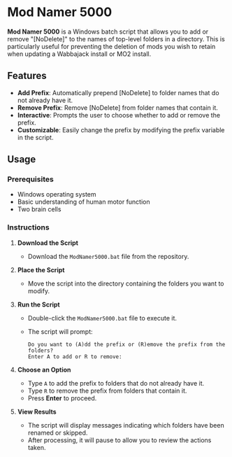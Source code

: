 # Mod Namer 5000

**Mod Namer 5000** is a Windows batch script that allows you to add or remove "[NoDelete]" to the names of top-level folders in a directory. This is particularly useful for preventing the deletion of mods you wish to retain when updating a Wabbajack install or MO2 install.

## Features

- **Add Prefix**: Automatically prepend [NoDelete] to folder names that do not already have it.
- **Remove Prefix**: Remove [NoDelete] from folder names that contain it.
- **Interactive**: Prompts the user to choose whether to add or remove the prefix.
- **Customizable**: Easily change the prefix by modifying the prefix variable in the script.

## Usage

### Prerequisites

- Windows operating system
- Basic understanding of human motor function
- Two brain cells

### Instructions

1. **Download the Script**

   - Download the `ModNamer5000.bat` file from the repository.

2. **Place the Script**

   - Move the script into the directory containing the folders you want to modify.

3. **Run the Script**

   - Double-click the `ModNamer5000.bat` file to execute it.
   - The script will prompt:

     ```
     Do you want to (A)dd the prefix or (R)emove the prefix from the folders?
     Enter A to add or R to remove:
     ```

4. **Choose an Option**

   - Type `A` to add the prefix to folders that do not already have it.
   - Type `R` to remove the prefix from folders that contain it.
   - Press **Enter** to proceed.

5. **View Results**

   - The script will display messages indicating which folders have been renamed or skipped.
   - After processing, it will pause to allow you to review the actions taken.
